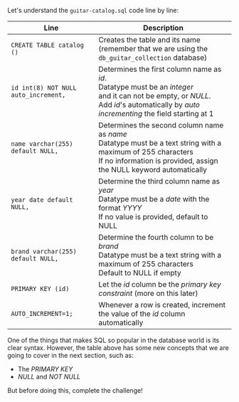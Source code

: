 Let's understand the `guitar-catalog.sql` code line by line:

| Line | Description |
|------------------------|------|
| `CREATE TABLE catalog ()`| Creates the table and its name <br>(remember that we are using the `db_guitar_collection` database)|
|`id int(8) NOT NULL auto_increment,`|Determines the first column name as _id_. <br> Datatype must be an _integer_ <br> and it can not be empty, or _NULL_. <br> Add _id_'s automatically by _auto incrementing_ the field starting at 1|
|`name varchar(255) default NULL,`|Determines the second column name as _name_<br>Datatype must be a text string with a maximum of 255 characters<br>If no information is provided, assign the NULL keyword automatically|
|`year date default NULL,`|Determine the third column name as _year_<br>Datatype must be a _date_ with the format _YYYY_<br>If no value is provided, default to NULL|
|`brand varchar(255) default NULL,`|Determine the fourth column to be _brand_<br>Datatype must be a text string with a maximum of 255 characters<br>Default to NULL if empty|
|`PRIMARY KEY (id)`| Let the _id_ column be the _primary key constraint_ (more on this later)|
|`AUTO_INCREMENT=1;`|Whenever a row is created, increment the value of the _id_ column automatically |

One of the things that makes SQL so popular in the database world is its clear syntax. However, the table above has some new concepts that we are going to cover in the next section, such as:

- The _PRIMARY KEY_
- _NULL_ and _NOT NULL_

But before doing this, complete the challenge!